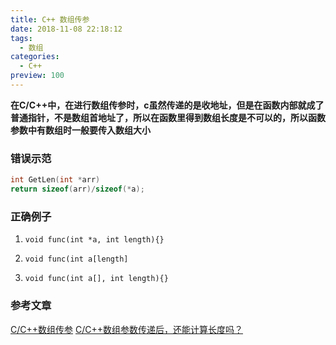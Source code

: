 ```yaml
---
title: C++ 数组传参
date: 2018-11-08 22:18:12
tags: 
  - 数组
categories: 
  - C++ 
preview: 100
---
```


**在C/C++中，在进行数组传参时，c虽然传递的是收地址，但是在函数内部就成了普通指针，不是数组首地址了，所以在函数里得到数组长度是不可以的，所以函数参数中有数组时一般要传入数组大小**



### 错误示范

```C++
int GetLen(int *arr)
return sizeof(arr)/sizeof(*a);
```

### 正确例子

1. `void func(int *a, int length){}`

2. `void func(int a[length]`

3. `void func(int a[], int length){}`

### 参考文章
[C/C++数组传参](https://www.cnblogs.com/spring-hailong/p/6110685.html)
[C/C++数组参数传递后，还能计算长度吗？](https://blog.csdn.net/u013025203/article/details/54379104)

